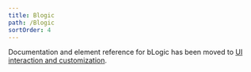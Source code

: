 ```yaml
---
title: Blogic
path: /Blogic
sortOrder: 4
---
```


Documentation and element reference for bLogic has been moved to [UI interaction and customization](../ui/ui.md).
